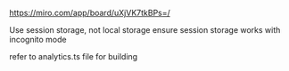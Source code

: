 https://miro.com/app/board/uXjVK7tkBPs=/

Use session storage, not local storage
ensure session storage works with incognito mode

refer to analytics.ts file for building